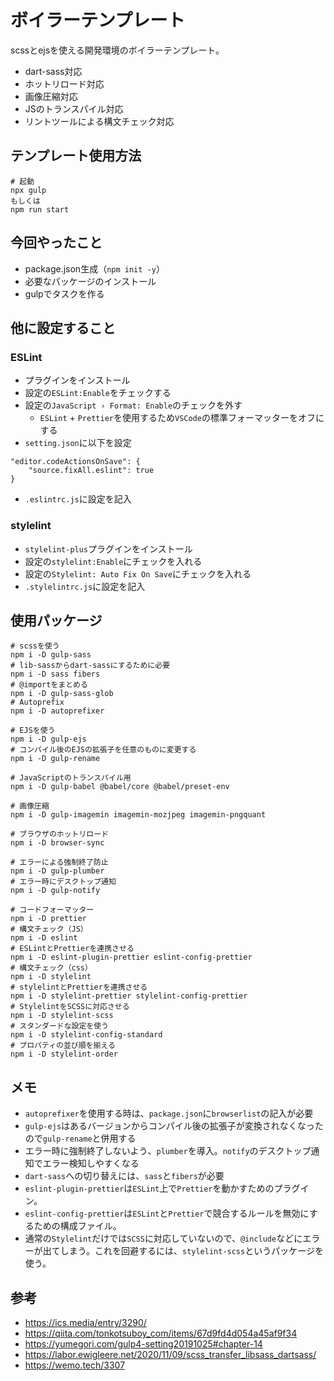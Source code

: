# ボイラーテンプレート
scssとejsを使える開発環境のボイラーテンプレート。
- dart-sass対応
- ホットリロード対応
- 画像圧縮対応
- JSのトランスパイル対応
- リントツールによる構文チェック対応

## テンプレート使用方法
```
# 起動
npx gulp
もしくは
npm run start
```

## 今回やったこと
- package.json生成（`npm init -y`）
- 必要なパッケージのインストール
- gulpでタスクを作る

## 他に設定すること
### ESLint
  - プラグインをインストール
  - 設定の`ESLint:Enable`をチェックする
  - 設定の`JavaScript › Format: Enable`のチェックを外す
    - `ESLint` + `Prettier`を使用するため`VSCode`の標準フォーマッターをオフにする
  - `setting.json`に以下を設定
  ```
  "editor.codeActionsOnSave": {
      "source.fixAll.eslint": true
  }
  ```
  - `.eslintrc.js`に設定を記入
### stylelint
  - `stylelint-plus`プラグインをインストール
  - 設定の`stylelint:Enable`にチェックを入れる
  - 設定の`Stylelint: Auto Fix On Save`にチェックを入れる
  - `.stylelintrc.js`に設定を記入


## 使用パッケージ
```
# scssを使う
npm i -D gulp-sass
# lib-sassからdart-sassにするために必要
npm i -D sass fibers
# @importをまとめる
npm i -D gulp-sass-glob
# Autoprefix
npm i -D autoprefixer

# EJSを使う
npm i -D gulp-ejs
# コンパイル後のEJSの拡張子を任意のものに変更する
npm i -D gulp-rename

# JavaScriptのトランスパイル用
npm i -D gulp-babel @babel/core @babel/preset-env

# 画像圧縮
npm i -D gulp-imagemin imagemin-mozjpeg imagemin-pngquant

# ブラウザのホットリロード
npm i -D browser-sync

# エラーによる強制終了防止
npm i -D gulp-plumber
# エラー時にデスクトップ通知
npm i -D gulp-notify

# コードフォーマッター
npm i -D prettier
# 構文チェック（JS）
npm i -D eslint
# ESLintとPrettierを連携させる
npm i -D eslint-plugin-prettier eslint-config-prettier
# 構文チェック（css）
npm i -D stylelint
# stylelintとPrettierを連携させる
npm i -D stylelint-prettier stylelint-config-prettier
# StylelintをSCSSに対応させる
npm i -D stylelint-scss
# スタンダードな設定を使う
npm i -D stylelint-config-standard
# プロパティの並び順を揃える
npm i -D stylelint-order
```

## メモ
- `autoprefixer`を使用する時は、`package.json`に`browserlist`の記入が必要
- `gulp-ejs`はあるバージョンからコンパイル後の拡張子が変換されなくなったので`gulp-rename`と併用する
- エラー時に強制終了しないよう、`plumber`を導入。`notify`のデスクトップ通知でエラー検知しやすくなる
- `dart-sass`への切り替えには、`sass`と`fibers`が必要
- `eslint-plugin-prettier`は`ESLint`上で`Prettier`を動かすためのプラグイン。
- `eslint-config-prettier`は`ESLint`と`Prettier`で競合するルールを無効にするための構成ファイル。
- 通常の`Stylelint`だけでは`SCSS`に対応していないので、`@include`などにエラーが出てしまう。これを回避するには、`stylelint-scss`というパッケージを使う。

## 参考
- https://ics.media/entry/3290/
- https://qiita.com/tonkotsuboy_com/items/67d9fd4d054a45af9f34
- https://yumegori.com/gulp4-setting20191025#chapter-14
- https://labor.ewigleere.net/2020/11/09/scss_transfer_libsass_dartsass/
- https://wemo.tech/3307